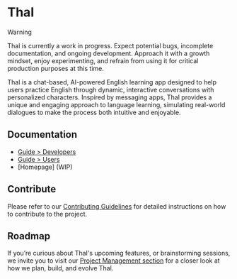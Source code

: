 # Thal

> [!WARNING]
> Thal is currently a work in progress. Expect potential bugs, incomplete documentation, and ongoing development. Approach it with a growth mindset, enjoy experimenting, and refrain from using it for critical production purposes at this time.

Thal is a chat-based, AI-powered English learning app designed to help users practice English through dynamic, interactive conversations with personalized characters. Inspired by messaging apps, Thal provides a unique and engaging approach to language learning, simulating real-world dialogues to make the process both intuitive and enjoyable.

## Documentation

- [Guide > Developers](/docs/dev-contributing.md)
- [Guide > Users](/docs/user-contributing.md)
- [Homepage] (WIP)

## Contribute

Please refer to our [Contributing Guidelines](./docs/guides/dev-contributing.md) for detailed instructions on how to contribute to the project.

## Roadmap

If you’re curious about Thal's upcoming features, or brainstorming sessions, we invite you to visit our [Project Management section](./docs/guides/dev-contributing.md#project-management) for a closer look at how we plan, build, and evolve Thal.
